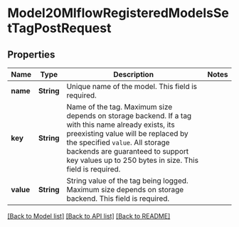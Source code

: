 # Model20MlflowRegisteredModelsSetTagPostRequest

## Properties

Name | Type | Description | Notes
------------ | ------------- | ------------- | -------------
**name** | **String** | Unique name of the model. This field is required. | 
**key** | **String** | Name of the tag. Maximum size depends on storage backend. If a tag with this name already exists, its preexisting value will be replaced by the specified `value`. All storage backends are guaranteed to support key values up to 250 bytes in size. This field is required. | 
**value** | **String** | String value of the tag being logged. Maximum size depends on storage backend. This field is required. | 

[[Back to Model list]](../README.md#documentation-for-models) [[Back to API list]](../README.md#documentation-for-api-endpoints) [[Back to README]](../README.md)


